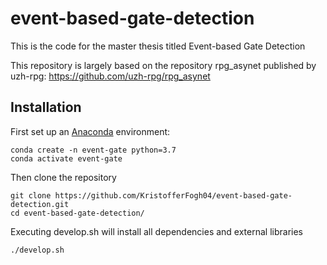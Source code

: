 # event-based-gate-detection

This is the code for the master thesis titled Event-based Gate Detection

This repository is largely based on the repository rpg_asynet published by uzh-rpg:
https://github.com/uzh-rpg/rpg_asynet


## Installation
First set up an [Anaconda](https://www.anaconda.com/) environment:

    conda create -n event-gate python=3.7  
    conda activate event-gate

Then clone the repository

    git clone https://github.com/KristofferFogh04/event-based-gate-detection.git
    cd event-based-gate-detection/
    
Executing develop.sh will install all dependencies and external libraries
        
    ./develop.sh

